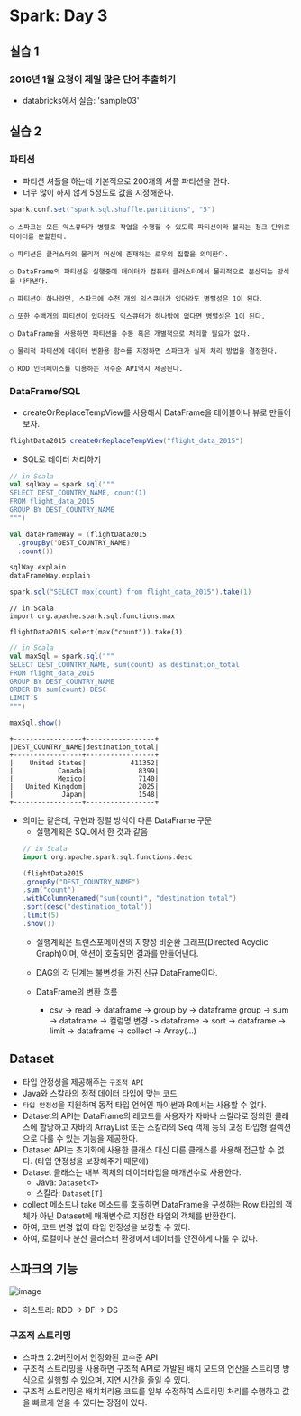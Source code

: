 # Spark: Day 3
## 실습 1
### 2016년 1월 요청이 제일 많은 단어 추출하기
- databricks에서 실습: 'sample03'  
  
## 실습 2
### 파티션
- 파티션 셔플을 하는데 기본적으로 200개의 셔플 파티션을 한다.
- 너무 많이 하지 않게 5정도로 값을 지정해준다.
```scala
spark.conf.set("spark.sql.shuffle.partitions", "5")
```

```
○ 스파크는 모든 익스큐터가 병렬로 작업을 수행할 수 있도록 파티션이라 불리는 청크 단위로 데이터를 분할한다.  

○ 파티션은 클러스터의 물리적 머신에 존재하는 로우의 집합을 의미한다.  

○ DataFrame의 파티션은 실행중에 데이터가 컴퓨터 클러스터에서 물리적으로 분산되는 방식을 나타낸다.  

○ 파티션이 하나라면, 스파크에 수천 개의 익스큐터가 있더라도 병렬성은 1이 된다.  

○ 또한 수백개의 파티션이 있더라도 익스큐터가 하나밖에 없다면 병렬성은 1이 된다. 

○ DataFrame을 사용하면 파티션을 수동 혹은 개별적으로 처리할 필요가 없다.   

○ 물리적 파티션에 데이터 변환용 함수를 지정하면 스파크가 실제 처리 방법을 결정한다.  

○ RDD 인터페이스를 이용하는 저수준 API역시 제공된다.  
```

### DataFrame/SQL
- createOrReplaceTempView를 사용해서 DataFrame을 테이블이나 뷰로 만들어보자.
```scala
flightData2015.createOrReplaceTempView("flight_data_2015")
```
- SQL로 데이터 처리하기
```scala
// in Scala
val sqlWay = spark.sql("""
SELECT DEST_COUNTRY_NAME, count(1)
FROM flight_data_2015
GROUP BY DEST_COUNTRY_NAME
""")

val dataFrameWay = (flightData2015
  .groupBy('DEST_COUNTRY_NAME)
  .count())

sqlWay.explain
dataFrameWay.explain
```
```scala
spark.sql("SELECT max(count) from flight_data_2015").take(1)
```
```
// in Scala
import org.apache.spark.sql.functions.max

flightData2015.select(max("count")).take(1)
```
```scala
// in Scala
val maxSql = spark.sql("""
SELECT DEST_COUNTRY_NAME, sum(count) as destination_total
FROM flight_data_2015
GROUP BY DEST_COUNTRY_NAME
ORDER BY sum(count) DESC
LIMIT 5
""")

maxSql.show()
```
```
+-----------------+-----------------+
|DEST_COUNTRY_NAME|destination_total|
+-----------------+-----------------+
|    United States|           411352|
|           Canada|             8399|
|           Mexico|             7140|
|   United Kingdom|             2025|
|            Japan|             1548|
+-----------------+-----------------+
```
- 의미는 같은데, 구현과 정렬 방식이 다른 DataFrame 구문
    - 실행계획은 SQL에서 한 것과 같음
    ```scala
    // in Scala
    import org.apache.spark.sql.functions.desc

    (flightData2015
    .groupBy("DEST_COUNTRY_NAME")
    .sum("count")
    .withColumnRenamed("sum(count)", "destination_total")
    .sort(desc("destination_total"))
    .limit(5)
    .show())
    ```
    - 실행계획은 트랜스포메이션의 지향성 비순환 그래프(Directed Acyclic Graph)이며, 액션이 호출되면 결과를 만들어낸다.
    - DAG의 각 단계는 불변성을 가진 신규 DataFrame이다.

    - DataFrame의 변환 흐름
        - csv -> read -> dataframe -> group by -> dataframe group -> sum -> dataframe -> 컬럼명 변경 -> dataframe -> sort -> dataframe -> limit -> dataframe -> collect -> Array(...)

## Dataset
- 타입 안정성을 제공해주는 `구조적 API`
- Java와 스칼라의 정적 데이터 타입에 맞는 코드
- `타입 안정성`을 지원하며 동적 타입 언어인 파이썬과 R에서는 사용할 수 없다.
- Dataset의 API는 DataFrame의 레코드를 사용자가 자바나 스칼라로 정의한 클래스에 할당하고 자바의 ArrayList 또는 스칼라의 Seq 객체 등의 고정 타입형 컬렉션으로 다룰 수 있는 기능을 제공한다.
- Dataset API는 초기화에 사용한 클래스 대신 다른 클래스를 사용해 접근할 수 없다. (타입 안정성을 보장해주기 때문에)
- Dataset 클래스는 내부 객체의 데이터타입을 매개변수로 사용한다.
    - Java: `Dataset<T>`
    - 스칼라: `Dataset[T]`
- collect 메소드나 take 메소드를 호출하면 DataFrame을 구성하는 Row 타입의 객체가 아닌 Dataset에 매개변수로 지정한 타입의 객체를 반환한다.
- 하여, 코드 변경 없이 타입 안정성을 보장할 수 있다.
- 하여, 로컬이나 분산 클러스터 환경에서 데이터를 안전하게 다룰 수 있다.

## 스파크의 기능
![image](https://user-images.githubusercontent.com/58713684/73904990-2ee7b500-48e1-11ea-954b-cc8cef2205bc.png)
- 히스토리: RDD -> DF -> DS

### 구조적 스트리밍
- 스파크 2.2버전에서 안정화된 고수준 API
- 구조적 스트리밍을 사용하면 구조적 API로 개발된 배치 모드의 연산을 스트리밍 방식으로 실행할 수 있으며, 지연 시간을 줄일 수 있다.
- 구조적 스트리밍은 배치처리용 코드를 일부 수정하여 스트리밍 처리를 수행하고 값을 빠르게 얻을 수 있다는 장점이 있다.